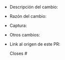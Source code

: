- Descripción del cambio:

- Razón del cambio:

- Captura:

- Otros cambios:

- Link al origen de este PR:

  Closes #
